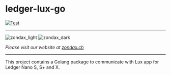 # ledger-lux-go

[![Test](https://github.com/luxdefi/ledger-lux/actions/workflows/test.yml/badge.svg)](https://github.com/luxdefi/ledger-lux/actions/workflows/test.yml)

---

![zondax_light](docs/zondax_light.png#gh-light-mode-only)
![zondax_dark](docs/zondax_dark.png#gh-dark-mode-only)

_Please visit our website at [zondax.ch](https://www.zondax.ch)_

---

This project contains a Golang package to communicate with Lux app for Ledger Nano S, S+ and X.
